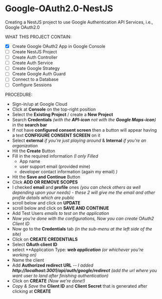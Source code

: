 # Google-OAuth2.0-NestJS
Creating a NestJS project to use Google Authentication API Services, i.e., Google OAuth2.0

WHAT THIS PROJECT CONTAIN:
- [x] Create Google OAuth2 App in Google Console
- [ ] Create NestJS Project
- [ ] Create Auth Controller
- [ ] Create Auth Service
- [ ] Create Google Strategy
- [ ] Create Google Auth Guard
- [ ] Connect to a Database
- [ ] Configure Sessions 

PROCEDURE:
- Sign-in/up at Google Cloud
- Click at **Console** on the top-right position
- Select the **Existing Project** / create a **New Project**
- Search **Credentials** *(with the **API-icon** not with the **Google Maps-icon**)* in the **search bar**
- If not have **configured consent screen** then a button will appear having a text **CONFIGURE CONSENT SCREEN** on it
- Select **external** *if you're just playing around* & **Internal** *if you're an organization*
- Hit the **Create** Button
- Fill in the required information *(I only Filled*
	- App name
	- user support email (provided mine)
	- developer contact information (again my email)
*)*
- Hit the **Save and Continue** Button
- Click **ADD OR REMOVE SCOPES**
- I checked **email** and **profile** ones *(you can check others as well depending upon your needs) - these 2 will give me the email and other profile details which are public*
- scroll below and click on **UPDATE**
- scroll below and click on **SAVE AND CONTINUE**
- Add Test Users *emails to test on the application*
- *Now you're done with the configurations, Now you can create OAuth2 Client ID*
- Now go to the **Credentials** tab *(in the sub-menu at the left side of the site)*
- Click on **CREATE CREDENTIALS**
- Select **OAuth client ID**
- select **Application Type: ***web application*** *(or whichever you're working on)*
- Name the client
- Add **Authorized redirect URL** *-- I added **http://localhost:3001/api/auth/google/redirect** (add the url where you want user to land after finishing authentication)*
- Click on **CREATE** *(Now we're done!)*
- *Copy & Save* the **Client ID** and **Client Secret** that is generated after clicking at **CREATE**
